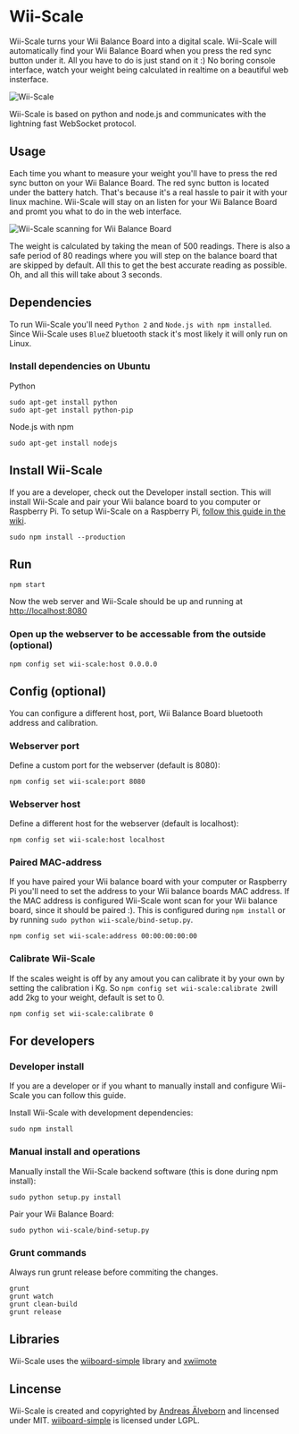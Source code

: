 # Wii-Scale

Wii-Scale turns your Wii Balance Board into a digital scale. Wii-Scale will automatically find your Wii Balance Board when you press the red sync button under it. All you have to do is just stand on it :) No boring console interface, watch your weight being calculated in realtime on a beautiful web insterface.

![Wii-Scale](https://github.com/aelveborn/Wii-Scale/blob/gh-pages/images/wiiscale_measuring.png?raw=true) 

Wii-Scale is based on python and node.js and communicates with the lightning fast WebSocket protocol.

## Usage

Each time you whant to measure your weight you'll have to press the red sync button on your Wii Balance Board. The red sync button is located under the battery hatch. That's because it's a real hassle to pair it with your linux machine. Wii-Scale will stay on an listen for your Wii Balance Board and promt you what to do in the web interface.

![Wii-Scale scanning for Wii Balance Board](https://github.com/aelveborn/Wii-Scale/blob/gh-pages/images/wiiscale_search.png?raw=true) 

The weight is calculated by taking the mean of 500 readings. There is also a safe period of 80 readings where you will step on the balance board that are skipped by default. All this to get the best accurate reading as possible. Oh, and all this will take about 3 seconds.

## Dependencies

To run Wii-Scale you'll need `Python 2` and `Node.js with npm installed`. Since Wii-Scale uses `BlueZ` bluetooth stack it's most likely it will only run on Linux.


### Install dependencies on Ubuntu

Python

	sudo apt-get install python
	sudo apt-get install python-pip

Node.js with npm

	sudo apt-get install nodejs


## Install Wii-Scale

If you are a developer, check out the Developer install section. This will install Wii-Scale and pair your Wii balance board to you computer or Raspberry Pi. To setup Wii-Scale on a Raspberry Pi, [follow this guide in the wiki](https://github.com/aelveborn/Wii-Scale/wiki/Guide:-How-to-install-Wii-Scale-on-Raspberry-Pi).

	sudo npm install --production


## Run

	npm start

Now the web server and Wii-Scale should be up and running at [http://localhost:8080](http://localhost:8080)


### Open up the webserver to be accessable from the outside (optional)

	npm config set wii-scale:host 0.0.0.0


## Config (optional)

You can configure a different host, port, Wii Balance Board bluetooth address and calibration.


### Webserver port

Define a custom port for the webserver (default is 8080):

	npm config set wii-scale:port 8080


### Webserver host

Define a different host for the webserver (default is localhost):

	npm config set wii-scale:host localhost


### Paired MAC-address

If you have paired your Wii balance board with your computer or Raspberry Pi you'll need to set the address to your Wii balance boards MAC address. If the MAC address is configured Wii-Scale wont scan for your Wii balance board, since it should be paired :). This is configured during `npm install` or by running `sudo python wii-scale/bind-setup.py`.

	npm config set wii-scale:address 00:00:00:00:00


### Calibrate Wii-Scale

If the scales weight is off by any amout you can calibrate it by your own by setting the calibration i Kg. So `npm config set wii-scale:calibrate 2`will add 2kg to your weight, default is set to 0.

	npm config set wii-scale:calibrate 0


## For developers

### Developer install

If you are a developer or if you whant to manually install and configure Wii-Scale you can follow this guide.

Install Wii-Scale with development dependencies:

	sudo npm install


### Manual install and operations

Manually install the Wii-Scale backend software (this is done during npm install):

	sudo python setup.py install

Pair your Wii Balance Board:

	sudo python wii-scale/bind-setup.py


### Grunt commands

Always run grunt release before commiting the changes.

	grunt
	grunt watch
	grunt clean-build
	grunt release


## Libraries

Wii-Scale uses the [wiiboard-simple](https://code.google.com/p/wiiboard-simple/) library and [xwiimote](https://github.com/dvdhrm/xwiimote)


## Lincense

Wii-Scale is created and copyrighted by [Andreas Älveborn](http://aelveborn.com) and lincensed under MIT. [wiiboard-simple](https://code.google.com/p/wiiboard-simple/) is licensed under LGPL.